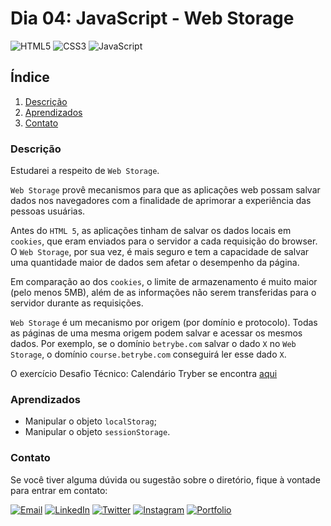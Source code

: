 # Dia 04: JavaScript - Web Storage
![HTML5](https://img.shields.io/badge/HTML5-E34F26?style=for-the-badge&logo=html5&logoColor=white)
![CSS3](https://img.shields.io/badge/CSS3-1572B6?style=for-the-badge&logo=css3&logoColor=white)
![JavaScript](https://img.shields.io/badge/JavaScript-F7DF1E?style=for-the-badge&logo=javascript&logoColor=black)

## Índice

1. [Descrição](#descrição)
2. [Aprendizados](#aprendizados)
3. [Contato](#contato)

### Descrição

Estudarei a respeito de `Web Storage`.

`Web Storage` provê mecanismos para que as aplicações web possam salvar dados nos navegadores com a finalidade de aprimorar a experiência das pessoas usuárias.

Antes do `HTML 5`, as aplicações tinham de salvar os dados locais em `cookies`, que eram enviados para o servidor a cada requisição do browser. O `Web Storage`, por sua vez, é mais seguro e tem a capacidade de salvar uma quantidade maior de dados sem afetar o desempenho da página.

Em comparação ao dos `cookies`, o limite de armazenamento é muito maior (pelo menos 5MB), além de as informações não serem transferidas para o servidor durante as requisições.

`Web Storage` é um mecanismo por origem (por domínio e protocolo). Todas as páginas de uma mesma origem podem salvar e acessar os mesmos dados. Por exemplo, se o domínio `betrybe.com` salvar o dado `X` no `Web Storage`, o domínio `course.betrybe.com` conseguirá ler esse dado `X`.

O exercício Desafio Técnico: Calendário Tryber se encontra [aqui](https://github.com/righigor/trybe-exercicios/tree/main/06-exercicios/sd-032-a-exercise-tryber-calendar)

### Aprendizados

- Manipular o objeto `localStorag`;
- Manipular o objeto `sessionStorage`.

### Contato

Se você tiver alguma dúvida ou sugestão sobre o diretório, fique à vontade para entrar em contato:

[![Email](https://img.shields.io/badge/Email-D14836?style=for-the-badge&logo=gmail&logoColor=white)](mailto:righigordev@gmail.com)
[![LinkedIn](https://img.shields.io/badge/LinkedIn-0077B5?style=for-the-badge&logo=linkedin&logoColor=white)](https://www.linkedin.com/in/igor-righi/) [![Twitter](https://img.shields.io/badge/Twitter-1DA1F2?style=for-the-badge&logo=twitter&logoColor=white)](https://twitter.com/righigor) [![Instagram](https://img.shields.io/badge/Instagram-E4405F?style=for-the-badge&logo=instagram&logoColor=white)](https://www.instagram.com/righigor/) [![Portfolio](https://img.shields.io/badge/Portfolio-9cf?style=for-the-badge&logo=appveyor&logoColor=white)](https://righigordev.netlify.app/)
